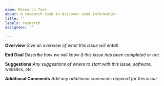 ```yaml
---
name: Research Task
about: A research task to discover some information
title: ''
labels: research
assignees: ''

---
```


**Overview**
*Give an overview of what this issue will entail*

**End Goal**
*Describe how we will know if this issue has been completed or not*

**Suggestions**
*Any suggestions of where to start with this issue; software, websites, etc.*

**Additional Comments**
*Add any additional comments required for this issue*
